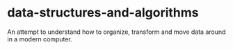 data-structures-and-algorithms
==============================

An attempt to understand how to organize, transform and move data around in a modern computer.
